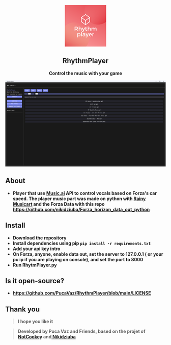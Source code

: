 <p align="center"><img src="https://github.com/PucaVaz/RhythmPlayer/blob/main/Logo.png" width="130px"></p>
<h2 align="center">RhythmPlayer</h2>
<p align="center"><b>Control the music with your game</b></p>
<kbd><img src="https://github.com/PucaVaz/RhythmPlayer/blob/main/printscreen.jpeg"></kbd>

## About
- **Player that use [Music.ai](music.ai) API to control vocals based on Forza's car speed. The player music part was made on python with [Rainy Musicart](https://github.com/NotCookey/Rainy) and the Forza Data with this repo
https://github.com/nikidziuba/Forza_horizon_data_out_python**

## Install
- **Download the repository**
- **Install dependencies using pip `pip install -r requirements.txt`**
- **Add your api key intro**
- **On Forza, anyone, enable data out, set the server to 127.0.0.1 ( or your pc ip if you are playing on console), and set the port to 8000**
- **Run RhytmPlayer.py**

## Is it open-source?
- **https://github.com/PucaVaz/RhythmPlayer/blob/main/LICENSE**

## Thank you
> **I hope you like it**

> **Developed by Puca Vaz and Friends, based on the projet of [NotCookey](https://github.com/NotCookey) and[ Nikidziuba](https://github.com/nikidziuba/Forza_horizon_data_out_python)**
